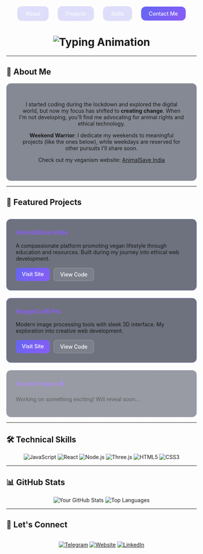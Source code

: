 <div align="center">

<!-- Glassmorphism Navigation Bar -->
<div class="nav-container" align="center">
  <a href="#about" class="nav-btn">About</a>
  <a href="#projects" class="nav-btn">Projects</a>
  <a href="#skills" class="nav-btn">Skills</a>
  <a href="https://t.me/mocpiyush" class="nav-btn contact-btn">Contact Me</a>
</div>

<style>
.nav-btn {
  display: inline-block;
  margin: 0 10px;
  padding: 10px 20px;
  border-radius: 12px;
  background: rgba(99, 102, 241, 0.2);
  backdrop-filter: blur(10px);
  border: 1px solid rgba(255,255,255,0.1);
  color: #f8fafc;
  text-decoration: none;
  font-weight: 500;
  transition: all 0.3s ease;
}
.nav-btn:hover {
  background: rgba(99, 102, 241, 0.4);
  transform: translateY(-3px);
  box-shadow: 0 5px 15px rgba(99, 102, 241, 0.2);
}
.contact-btn {
  background: linear-gradient(135deg, #6366f1, #8b5cf6);
  border: none;
}
</style>

<!-- Animated Header -->
<h1 align="center">
  <img src="https://readme-typing-svg.herokuapp.com?font=Fira+Code&size=30&duration=3000&pause=500&color=6366F1&center=true&vCenter=true&width=500&lines=Hello+World+👋;I'm+Piyush;Developer+%26+Activist" alt="Typing Animation" />
</h1>

</div>

---

## 🌱 About Me

<div align="center" style="background: rgba(15, 23, 42, 0.5); padding: 2rem; border-radius: 12px; border: 1px solid rgba(255,255,255,0.1);">

I started coding during the lockdown and explored the digital world, but now my focus has shifted to **creating change**. When I'm not developing, you'll find me advocating for animal rights and ethical technology.

**Weekend Warrior**: I dedicate my weekends to meaningful projects (like the ones below), while weekdays are reserved for other pursuits I'll share soon.

Check out my veganism website: [AnimalSave India](#projects)

</div>

---

## 🚀 Featured Projects

<div class="projects-grid">

<!-- Project 1 -->
<div class="project-card">
  <h3>AnimalSave India</h3>
  <p>A compassionate platform promoting vegan lifestyle through education and resources. Built during my journey into ethical web development.</p>
  <div class="project-links">
    <a href="https://animalsaveindia.vercel.app" class="project-link">Visit Site</a>
    <a href="https://github.com/yourusername/animalsave" class="project-link secondary">View Code</a>
  </div>
</div>

<!-- Project 2 -->
<div class="project-card">
  <h3>ImageCraft Pro</h3>
  <p>Modern image processing tools with sleek 3D interface. My exploration into creative web development.</p>
  <div class="project-links">
    <a href="https://imagecraft.vercel.app" class="project-link">Visit Site</a>
    <a href="https://github.com/yourusername/imagecraft" class="project-link secondary">View Code</a>
  </div>
</div>

<!-- Add more projects later -->
<div class="project-card coming-soon">
  <h3>Secret Project 🔒</h3>
  <p>Working on something exciting! Will reveal soon...</p>
</div>

</div>

<style>
.projects-grid {
  display: grid;
  grid-template-columns: repeat(auto-fit, minmax(300px, 1fr));
  gap: 20px;
  margin-top: 2rem;
}
.project-card {
  background: rgba(15, 23, 42, 0.6);
  padding: 1.5rem;
  border-radius: 12px;
  border: 1px solid rgba(99, 102, 241, 0.3);
  transition: all 0.3s ease;
}
.project-card:hover {
  transform: translateY(-5px);
  border-color: #6366f1;
  box-shadow: 0 10px 20px rgba(99, 102, 241, 0.1);
}
.project-card h3 {
  color: #8b5cf6;
  margin-top: 0;
}
.project-links {
  margin-top: 1rem;
  display: flex;
  gap: 10px;
}
.project-link {
  padding: 8px 16px;
  background: linear-gradient(135deg, #6366f1, #8b5cf6);
  color: white;
  border-radius: 8px;
  text-decoration: none;
  font-weight: 500;
}
.project-link.secondary {
  background: rgba(255,255,255,0.1);
  border: 1px solid rgba(255,255,255,0.2);
}
.coming-soon {
  opacity: 0.7;
  border-style: dashed;
}
</style>

---

## 🛠 Technical Skills

<div align="center">

![JavaScript](https://img.shields.io/badge/JavaScript-F7DF1E?style=for-the-badge&logo=javascript&logoColor=black)
![React](https://img.shields.io/badge/React-61DAFB?style=for-the-badge&logo=react&logoColor=black)
![Node.js](https://img.shields.io/badge/Node.js-339933?style=for-the-badge&logo=node.js&logoColor=white)
![Three.js](https://img.shields.io/badge/Three.js-000000?style=for-the-badge&logo=three.js&logoColor=white)
![HTML5](https://img.shields.io/badge/HTML5-E34F26?style=for-the-badge&logo=html5&logoColor=white)
![CSS3](https://img.shields.io/badge/CSS3-1572B6?style=for-the-badge&logo=css3&logoColor=white)

</div>

---

## 📊 GitHub Stats

<div align="center">

![Your GitHub Stats](https://github-readme-stats.vercel.app/api?username=yourusername&show_icons=true&theme=radical&hide_border=true&bg_color=0f172a&title_color=8b5cf6&icon_color=6366f1)
![Top Languages](https://github-readme-stats.vercel.app/api/top-langs/?username=yourusername&layout=compact&theme=radical&hide_border=true&bg_color=0f172a&title_color=8b5cf6)

</div>

---

## 🌟 Let's Connect

<div align="center" style="margin-top: 2rem;">

[![Telegram](https://img.shields.io/badge/Message_Me-2CA5E0?style=for-the-badge&logo=telegram&logoColor=white)](https://t.me/mocpiyush)
[![Website](https://img.shields.io/badge/My_Website-6366F1?style=for-the-badge&logo=vercel&logoColor=white)](https://yourwebsite.com)
[![LinkedIn](https://img.shields.io/badge/LinkedIn-0077B5?style=for-the-badge&logo=linkedin&logoColor=white)](https://linkedin.com/in/yourprofile)

</div>

